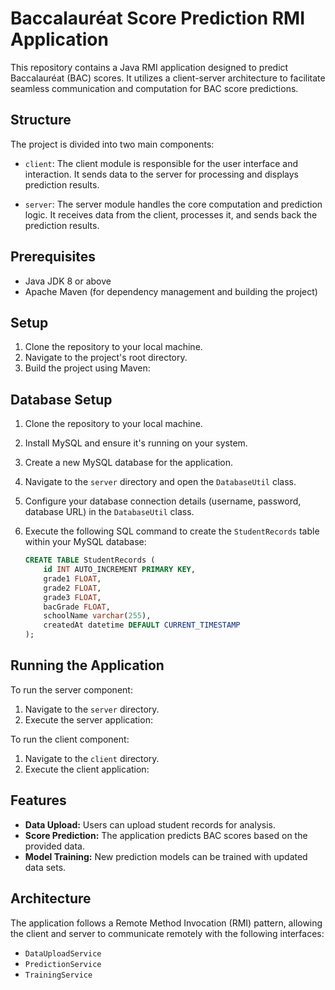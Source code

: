 # Baccalauréat Score Prediction RMI Application

This repository contains a Java RMI application designed to predict Baccalauréat (BAC) scores. It utilizes a client-server architecture to facilitate seamless communication and computation for BAC score predictions.

## Structure

The project is divided into two main components:

-   `client`: The client module is responsible for the user interface and interaction. It sends data to the server for processing and displays prediction results.

-   `server`: The server module handles the core computation and prediction logic. It receives data from the client, processes it, and sends back the prediction results.

## Prerequisites

-   Java JDK 8 or above
-   Apache Maven (for dependency management and building the project)

## Setup

1. Clone the repository to your local machine.
2. Navigate to the project's root directory.
3. Build the project using Maven:

## Database Setup

1. Clone the repository to your local machine.
2. Install MySQL and ensure it's running on your system.
3. Create a new MySQL database for the application.
4. Navigate to the `server` directory and open the `DatabaseUtil` class.
5. Configure your database connection details (username, password, database URL) in the `DatabaseUtil` class.
6. Execute the following SQL command to create the `StudentRecords` table within your MySQL database:

    ```sql
    CREATE TABLE StudentRecords (
        id INT AUTO_INCREMENT PRIMARY KEY,
        grade1 FLOAT,
        grade2 FLOAT,
        grade3 FLOAT,
        bacGrade FLOAT,
        schoolName varchar(255),
        createdAt datetime DEFAULT CURRENT_TIMESTAMP
    );
    ```

## Running the Application

To run the server component:

1. Navigate to the `server` directory.
2. Execute the server application:

To run the client component:

1. Navigate to the `client` directory.
2. Execute the client application:

## Features

-   **Data Upload:** Users can upload student records for analysis.
-   **Score Prediction:** The application predicts BAC scores based on the provided data.
-   **Model Training:** New prediction models can be trained with updated data sets.

## Architecture

The application follows a Remote Method Invocation (RMI) pattern, allowing the client and server to communicate remotely with the following interfaces:

-   `DataUploadService`
-   `PredictionService`
-   `TrainingService`

